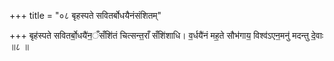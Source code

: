 +++
title = "०८ बृहस्पते सवितर्बोधयैनंसंशितम्"

+++
बृह॑स्पते सवितर्बो॒धयै॑न॒ँसँशि॑तं चित्सन्त॒राँ सँशि॑शाधि। व॒र्धयै॑नं मह॒ते सौभ॑गाय॒ विश्व॑ऽएन॒मनु॑ मदन्तु दे॒वाः ॥८ ॥